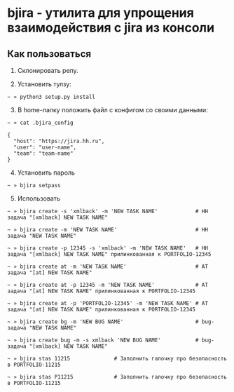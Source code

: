 
# bjira - утилита для упрощения взаимодействия с jira из консоли

## Как пользоваться

1. Склонировать репу.

2. Установить тулзу:

```shell script
~ » python3 setup.py install
```

3. В home-папку положить файл с конфигом со своими данными:

```shell script
~ » cat .bjira_config
```

```json5
{
  "host": "https://jira.hh.ru",
  "user": "user-name",
  "team": "team-name"
}
```

4. Установить пароль

```shell script
~ » bjira setpass
```

5. Использовать

```shell script
~ » bjira create -s 'xmlback' -m 'NEW TASK NAME'            # HH задача "[xmlback] NEW TASK NAME"

~ » bjira create -m 'NEW TASK NAME'                         # HH задача "NEW TASK NAME"

~ » bjira create -p 12345 -s 'xmlback' -m 'NEW TASK NAME'   # HH задача "[xmlback] NEW TASK NAME" прилинкованная к PORTFOLIO-12345

~ » bjira create at -m 'NEW TASK NAME'                      # AT задача "[at] NEW TASK NAME"

~ » bjira create at -p 12345 -m 'NEW TASK NAME'             # AT задача "[at] NEW TASK NAME" прилинкованная к PORTFOLIO-12345

~ » bjira create at -p 'PORTFOLIO-12345' -m 'NEW TASK NAME' # AT задача "[at] NEW TASK NAME" прилинкованная к PORTFOLIO-12345

~ » bjira create bg -m 'NEW BUG NAME'                       # bug-задача "NEW TASK NAME"

~ » bjira create bug -m -s xmlback 'NEW BUG NAME'           # bug-задача "[xmlback] NEW TASK NAME"

~ » bjira stas 11215              # Заполнить галочку про безопасность в PORTFOLIO-11215

~ » bjira stas P11215             # Заполнить галочку про безопасность в PORTFOLIO-11215
```
